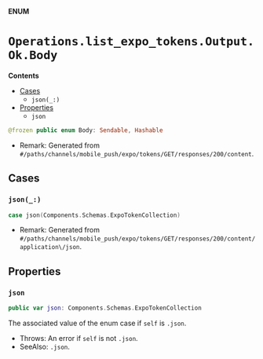 **ENUM**

# `Operations.list_expo_tokens.Output.Ok.Body`

**Contents**

- [Cases](#cases)
  - `json(_:)`
- [Properties](#properties)
  - `json`

```swift
@frozen public enum Body: Sendable, Hashable
```

- Remark: Generated from `#/paths/channels/mobile_push/expo/tokens/GET/responses/200/content`.

## Cases
### `json(_:)`

```swift
case json(Components.Schemas.ExpoTokenCollection)
```

- Remark: Generated from `#/paths/channels/mobile_push/expo/tokens/GET/responses/200/content/application\/json`.

## Properties
### `json`

```swift
public var json: Components.Schemas.ExpoTokenCollection
```

The associated value of the enum case if `self` is `.json`.

- Throws: An error if `self` is not `.json`.
- SeeAlso: `.json`.
